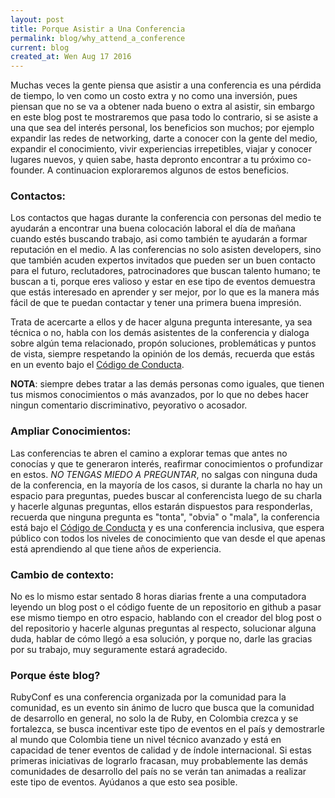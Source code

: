 ```yaml
---
layout: post
title: Porque Asistir a Una Conferencia
permalink: blog/why_attend_a_conference
current: blog
created_at: Wen Aug 17 2016
---
```


Muchas veces la gente piensa que asistir a una conferencia es una pérdida de tiempo, lo ven como un costo extra y no como una inversión, pues piensan que no se va a obtener nada bueno o extra al asistir, sin embargo en este blog post te mostraremos que pasa todo lo contrario, si se asiste a una que sea del interés personal, los beneficios son muchos; por ejemplo expandir las redes de networking, darte a conocer con la gente del medio, expandir el conocimiento, vivir experiencias irrepetibles, viajar y conocer lugares nuevos, y quien sabe, hasta depronto encontrar a tu próximo co-founder. A continuacion exploraremos algunos de estos beneficios.

### Contactos:

  Los contactos que hagas durante la conferencia con personas del medio te ayudarán a encontrar una buena colocación laboral el día de mañana cuando estés buscando trabajo, asi como también te ayudarán a formar reputación en el medio. A las conferencias no solo asisten developers, sino que también acuden expertos invitados que pueden ser un buen contacto para el futuro, reclutadores, patrocinadores que buscan talento humano; te buscan a ti, porque eres valioso y estar en ese tipo de eventos demuestra que estás interesado en aprender y ser mejor, por lo que es la manera más fácil de que te puedan contactar y tener una primera buena impresión.

  Trata de acercarte a ellos y de hacer alguna pregunta interesante, ya sea técnica o no, habla con los demás asistentes de la conferencia y dialoga sobre algún tema relacionado, propón soluciones, problemáticas y puntos de vista, siempre respetando la opinión de los demás, recuerda que estás en un evento bajo el [Código de Conducta](http://www.rubyconf.co/code-of-conduct.html).

  **NOTA**: siempre debes tratar a las demás personas como iguales, que tienen tus mismos conocimientos o más avanzados, por lo que no debes hacer ningun comentario discriminativo, peyorativo o acosador.

### Ampliar Conocimientos:

  Las conferencias te abren el camino a explorar temas que antes no conocías y que te generaron interés, reafirmar conocimientos o profundizar en estos. _NO TENGAS MIEDO A PREGUNTAR_, no salgas con ninguna duda de la conferencia, en la mayoría de los casos, si durante la charla no hay un espacio para preguntas, puedes buscar al conferencista luego de su charla y hacerle algunas preguntas, ellos estarán dispuestos para responderlas, recuerda que ninguna pregunta es "tonta", "obvia" o "mala", la conferencia está bajo el [Código de Conducta](http://www.rubyconf.co/code-of-conduct.html) y es una conferencia inclusiva, que espera público con todos los niveles de conocimiento que van desde el que apenas está aprendiendo al que tiene años de experiencia.

### Cambio de contexto:

  No es lo mismo estar sentado 8 horas diarias frente a una computadora leyendo un blog post o el código fuente de un repositorio en github a pasar ese mismo tiempo en otro espacio, hablando con el creador del blog post o del repositorio y hacerle algunas preguntas al respecto, solucionar alguna duda, hablar de cómo llegó a esa solución, y porque no, darle las gracias por su trabajo, muy seguramente estará agradecido.

### Porque éste blog?

  RubyConf es una conferencia organizada por la comunidad para la comunidad, es un evento sin ánimo de lucro que busca que la comunidad de desarrollo en general, no solo la de Ruby, en Colombia crezca y se fortalezca, se busca incentivar este tipo de eventos en el país y demostrarle al mundo que Colombia tiene un nivel técnico avanzado y está en capacidad de tener eventos de calidad y de índole internacional. Si estas primeras iniciativas de lograrlo fracasan, muy probablemente las demás comunidades de desarrollo del país no se verán tan animadas a realizar este tipo de eventos. Ayúdanos a que esto sea posible.
